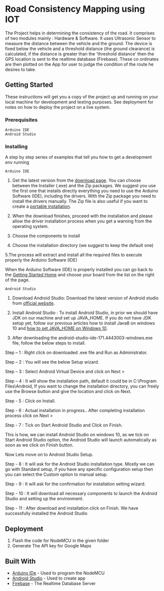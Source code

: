 # Road Consistency Mapping using IOT
 The Project helps in determining the consistency of the road. It comprises of two modules mainly : Hardware & Software. It uses Ultrasonic Sensor to measure the distance between the vehicle and the ground. The device is fixed below the vehicle and a threshold distance (the ground clearance) is calculated, if the distance is greater than the 'threshold distance' then the GPS location is sent to the realtime database (Firebase). These co ordinates are then plotted on the App for user to judge the condition of the route he desires to take.



## Getting Started

These instructions will get you a copy of the project up and running on your local machine for development and testing purposes. See deployment for notes on how to deploy the project on a live system.

### Prerequisites

```
Arduino IDE
Android Studio
```

### Installing

A step by step series of examples that tell you how to get a development env running
```
Arduino IDE
```

1. Get the latest version from the [download page](https://www.arduino.cc/en/Main/Software). You can choose between the Installer (.exe) and the Zip packages. We suggest you use the first one that installs directly everything you need to use the Arduino Software (IDE), including the drivers. With the Zip package you need to install the drivers manually. The Zip file is also useful if you want to create a [portable installation](https://www.arduino.cc/en/Guide/PortableIDE).

2. When the download finishes, proceed with the installation and please allow the driver installation process when you get a warning from the operating system.

3. Choose the components to install

4. Choose the installation directory (we suggest to keep the default one)

5.The process will extract and install all the required files to execute properly the Arduino Software (IDE)

When the Arduino Software (IDE) is properly installed you can go back to the [Getting Started Home](https://www.arduino.cc/en/Guide/HomePage) and choose your board from the list on the right of the page.



```
Android Studio
```
1. Download Android Studio:
Download the latest version of Android studio from [official website](https://developer.android.com/studio/index.html).

2. Install Android Studio :
To install Android Studio, in prior we should have JDK on our machine and set up JAVA_HOME. If you do not have JDK setup yet, follow our previous articles how to install Java8 on windows 10 and [how to set JAVA_HOME on Windows 10](https://www.onlinetutorialspoint.com/java8/java-8-how-to-set-java_home-on-windows10.html).

3. After downloading the android-studio-ide-171.4443003-windows.exe file, follow the below steps to install.

Step – 1 : Right click on downloaded .exe file and Run as Administrator.

Step – 2 : You will see the below  Setup wizard.

Step – 3 : Select Android Virtual Device and click on Next >

Step – 4 : It will show the installation path, default it could be in C:\Program Files\Android\, If you want to change the installation directory, you can freely use the Browse button and give the location and click on Next.

Step - 5 : Click on Install.

Step - 6 : Actual installation in progress..
		  After completing installation process click on Next >

Step - 7 : Tick on Start Android Studio and Click on Finish.

This is how, we can install Android Studio on windows 10, as we tick on Start Android Studio option, the Android Studio will launch automatically as soon as we click on Finish button.

Now Lets move on to Android Studio Setup.

Step - 8 : It will ask for the Android Studio installation type. Mostly we can go with Standard setup, if you have any specific configuration setup then you can select the Custom option to manual setup.

Step - 9 : It will ask for the confirmation for installation setting wizard.

Step - 10 : It will download all necessary components to launch the Android Studio and setting up the environment.

Step - 11 : After download and installation click on Finish.
            We have successfully installed the Android Studio



## Deployment

1. Flash the code for NodeMCU in the given folder
2. Generate The API key for Google Maps

## Built With

* [Arduino IDe](https://www.arduino.cc/) - Used to program the NodeMCU
* [Android Studio](https://developer.android.com/studio) - Used to create app
* [Firebase](https://firebase.google.com/) - The Realtime Database Server
